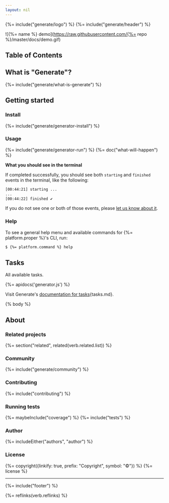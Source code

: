 ```yaml
---
layout: nil
---
```


{%= include("generate/logo") %}
{%= include("generate/header") %}

![{%= name %} demo](https://raw.githubusercontent.com/{%= repo %}/master/docs/demo.gif)

## Table of Contents
<!-- toc -->

## What is "Generate"?
{%= include("generate/what-is-generate") %}

## Getting started
### Install
{%= include("generate/generator-install") %}

### Usage
{%= include("generate/generator-run") %}
{%= doc("what-will-happen") %}

**What you should see in the terminal**

If completed successfully, you should see both `starting` and `finished` events in the terminal, like the following:

```sh
[00:44:21] starting ...
...
[00:44:22] finished ✔
```

If you do not see one or both of those events, please [let us know about it](../../issues).

### Help

To see a general help menu and available commands for {%= platform.proper %}'s CLI, run:

```sh
$ {%= platform.command %} help
```

## Tasks
All available tasks.

{%= apidocs('generator.js') %}

Visit Generate's [documentation for tasks][docs]{tasks.md}.

[docs]: https://github.com/generate/generate/blob/master/docs/

{% body %}

## About
### Related projects
{%= section("related", related(verb.related.list)) %}

### Community
{%= include("generate/community") %}

### Contributing
{%= include("contributing") %}

### Running tests
{%= maybeInclude("coverage") %}
{%= include("tests") %}

### Author
{%= includeEither("authors", "author") %}

### License
{%= copyright({linkify: true, prefix: "Copyright", symbol: "©"}) %}
{%= license %}

***

{%= include("footer") %}

{%= reflinks(verb.reflinks) %}
